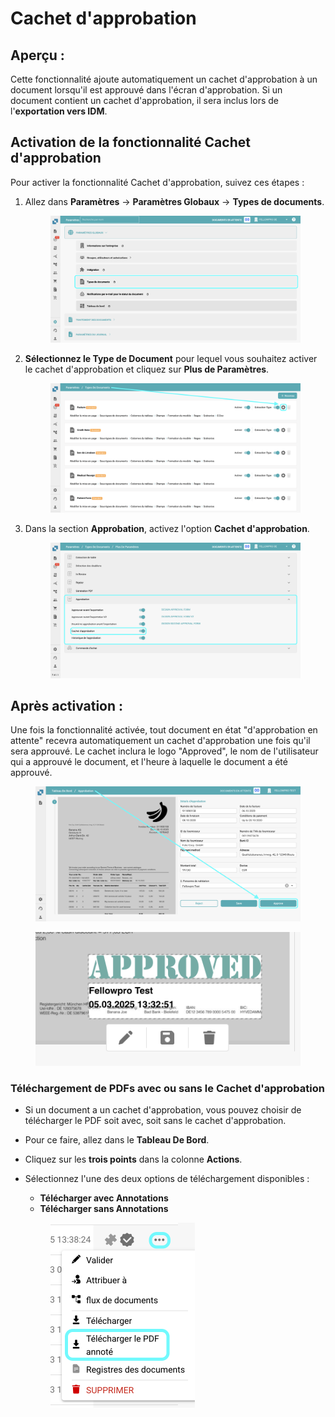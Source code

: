# Cachet d'approbation

## **Aperçu :**

Cette fonctionnalité ajoute automatiquement un cachet d'approbation à un document lorsqu'il est approuvé dans l'écran d'approbation. Si un document contient un cachet d'approbation, il sera inclus lors de l'**exportation vers IDM**.

## Activation de la fonctionnalité Cachet d'approbation

Pour activer la fonctionnalité Cachet d'approbation, suivez ces étapes :

1.  Allez dans **Paramètres** → **Paramètres Globaux** → **Types de documents**.

    <figure><img src="../../../../../.gitbook/assets/ApprovalSettings_1_fr.png" alt=""><figcaption></figcaption></figure>
2.  **Sélectionnez le Type de Document** pour lequel vous souhaitez activer le cachet d'approbation et cliquez sur **Plus de Paramètres**.

    <figure><img src="../../../../../.gitbook/assets/ApprovalSettings_2_fr.png" alt=""><figcaption></figcaption></figure>
3.  Dans la section **Approbation**, activez l'option **Cachet d'approbation**.

    <figure><img src="../../../../../.gitbook/assets/ApprovalSettings_3_fr.png" alt=""><figcaption></figcaption></figure>

## Après activation :

Une fois la fonctionnalité activée, tout document en état "d'approbation en attente" recevra automatiquement un cachet d'approbation une fois qu'il sera approuvé. Le cachet inclura le logo "Approved", le nom de l'utilisateur qui a approuvé le document, et l'heure à laquelle le document a été approuvé.

<figure><img src="../../../../../.gitbook/assets/ApprovalSettings_4_fr.png" alt=""><figcaption></figcaption></figure>

<figure><img src="../../../../../.gitbook/assets/ApprovalStamp_5.png" alt=""><figcaption></figcaption></figure>

### Téléchargement de PDFs avec ou sans le **Cachet d'approbation** <a href="#id-4.-downloading-pdfs-with-or-without-annotations" id="id-4.-downloading-pdfs-with-or-without-annotations"></a>

* Si un document a un cachet d'approbation, vous pouvez choisir de télécharger le PDF soit avec, soit sans le cachet d'approbation.
* Pour ce faire, allez dans le **Tableau De Bord**.
* Cliquez sur les **trois points** dans la colonne **Actions**.
*   Sélectionnez l'une des deux options de téléchargement disponibles :

    * **Télécharger avec Annotations**
    * **Télécharger sans Annotations**

    <figure><img src="../../../../../.gitbook/assets/ApprovalStamp_6_fr.png" alt="" width="231"><figcaption></figcaption></figure>
